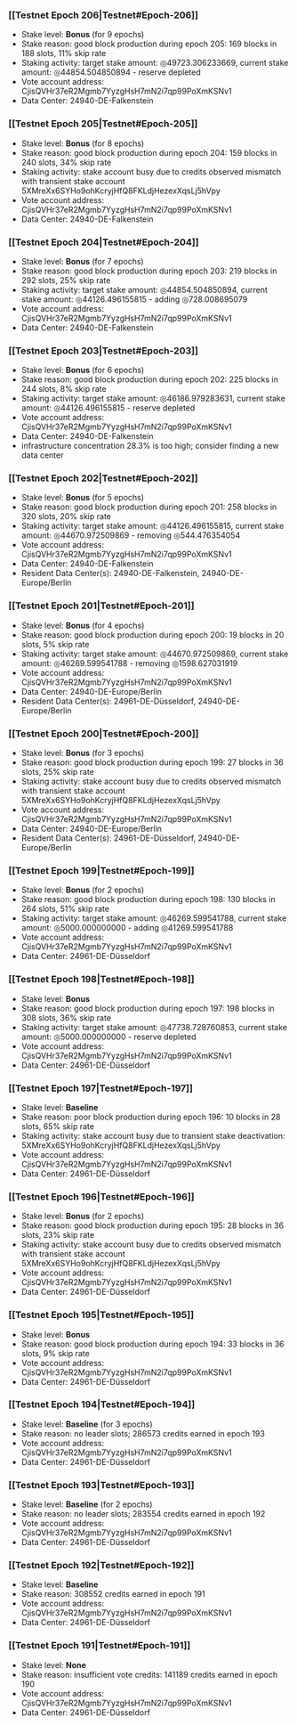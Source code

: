 ### [[Testnet Epoch 206|Testnet#Epoch-206]]
* Stake level: **Bonus** (for 9 epochs)
* Stake reason: good block production during epoch 205: 169 blocks in 188 slots, 11% skip rate
* Staking activity: target stake amount: ◎49723.306233669, current stake amount: ◎44854.504850894 - reserve depleted
* Vote account address: CjisQVHr37eR2Mgmb7YyzgHsH7mN2i7qp99PoXmKSNv1
* Data Center: 24940-DE-Falkenstein
### [[Testnet Epoch 205|Testnet#Epoch-205]]
* Stake level: **Bonus** (for 8 epochs)
* Stake reason: good block production during epoch 204: 159 blocks in 240 slots, 34% skip rate
* Staking activity: stake account busy due to credits observed mismatch with transient stake account 5XMreXx6SYHo9ohKcryjHfQ8FKLdjHezexXqsLj5hVpy
* Vote account address: CjisQVHr37eR2Mgmb7YyzgHsH7mN2i7qp99PoXmKSNv1
* Data Center: 24940-DE-Falkenstein
### [[Testnet Epoch 204|Testnet#Epoch-204]]
* Stake level: **Bonus** (for 7 epochs)
* Stake reason: good block production during epoch 203: 219 blocks in 292 slots, 25% skip rate
* Staking activity: target stake amount: ◎44854.504850894, current stake amount: ◎44126.496155815 - adding ◎728.008695079
* Vote account address: CjisQVHr37eR2Mgmb7YyzgHsH7mN2i7qp99PoXmKSNv1
* Data Center: 24940-DE-Falkenstein
### [[Testnet Epoch 203|Testnet#Epoch-203]]
* Stake level: **Bonus** (for 6 epochs)
* Stake reason: good block production during epoch 202: 225 blocks in 244 slots, 8% skip rate
* Staking activity: target stake amount: ◎46186.979283631, current stake amount: ◎44126.496155815 - reserve depleted
* Vote account address: CjisQVHr37eR2Mgmb7YyzgHsH7mN2i7qp99PoXmKSNv1
* Data Center: 24940-DE-Falkenstein
* infrastructure concentration 28.3% is too high; consider finding a new data center
### [[Testnet Epoch 202|Testnet#Epoch-202]]
* Stake level: **Bonus** (for 5 epochs)
* Stake reason: good block production during epoch 201: 258 blocks in 320 slots, 20% skip rate
* Staking activity: target stake amount: ◎44126.496155815, current stake amount: ◎44670.972509869 - removing ◎544.476354054
* Vote account address: CjisQVHr37eR2Mgmb7YyzgHsH7mN2i7qp99PoXmKSNv1
* Data Center: 24940-DE-Falkenstein
* Resident Data Center(s): 24940-DE-Falkenstein, 24940-DE-Europe/Berlin
### [[Testnet Epoch 201|Testnet#Epoch-201]]
* Stake level: **Bonus** (for 4 epochs)
* Stake reason: good block production during epoch 200: 19 blocks in 20 slots, 5% skip rate
* Staking activity: target stake amount: ◎44670.972509869, current stake amount: ◎46269.599541788 - removing ◎1598.627031919
* Vote account address: CjisQVHr37eR2Mgmb7YyzgHsH7mN2i7qp99PoXmKSNv1
* Data Center: 24940-DE-Europe/Berlin
* Resident Data Center(s): 24961-DE-Düsseldorf, 24940-DE-Europe/Berlin
### [[Testnet Epoch 200|Testnet#Epoch-200]]
* Stake level: **Bonus** (for 3 epochs)
* Stake reason: good block production during epoch 199: 27 blocks in 36 slots, 25% skip rate
* Staking activity: stake account busy due to credits observed mismatch with transient stake account 5XMreXx6SYHo9ohKcryjHfQ8FKLdjHezexXqsLj5hVpy
* Vote account address: CjisQVHr37eR2Mgmb7YyzgHsH7mN2i7qp99PoXmKSNv1
* Data Center: 24940-DE-Europe/Berlin
* Resident Data Center(s): 24961-DE-Düsseldorf, 24940-DE-Europe/Berlin
### [[Testnet Epoch 199|Testnet#Epoch-199]]
* Stake level: **Bonus** (for 2 epochs)
* Stake reason: good block production during epoch 198: 130 blocks in 264 slots, 51% skip rate
* Staking activity: target stake amount: ◎46269.599541788, current stake amount: ◎5000.000000000 - adding ◎41269.599541788
* Vote account address: CjisQVHr37eR2Mgmb7YyzgHsH7mN2i7qp99PoXmKSNv1
* Data Center: 24961-DE-Düsseldorf
### [[Testnet Epoch 198|Testnet#Epoch-198]]
* Stake level: **Bonus**
* Stake reason: good block production during epoch 197: 198 blocks in 308 slots, 36% skip rate
* Staking activity: target stake amount: ◎47738.728760853, current stake amount: ◎5000.000000000 - reserve depleted
* Vote account address: CjisQVHr37eR2Mgmb7YyzgHsH7mN2i7qp99PoXmKSNv1
* Data Center: 24961-DE-Düsseldorf
### [[Testnet Epoch 197|Testnet#Epoch-197]]
* Stake level: **Baseline**
* Stake reason: poor block production during epoch 196: 10 blocks in 28 slots, 65% skip rate
* Staking activity: stake account busy due to transient stake deactivation: 5XMreXx6SYHo9ohKcryjHfQ8FKLdjHezexXqsLj5hVpy
* Vote account address: CjisQVHr37eR2Mgmb7YyzgHsH7mN2i7qp99PoXmKSNv1
* Data Center: 24961-DE-Düsseldorf
### [[Testnet Epoch 196|Testnet#Epoch-196]]
* Stake level: **Bonus** (for 2 epochs)
* Stake reason: good block production during epoch 195: 28 blocks in 36 slots, 23% skip rate
* Staking activity: stake account busy due to credits observed mismatch with transient stake account 5XMreXx6SYHo9ohKcryjHfQ8FKLdjHezexXqsLj5hVpy
* Vote account address: CjisQVHr37eR2Mgmb7YyzgHsH7mN2i7qp99PoXmKSNv1
* Data Center: 24961-DE-Düsseldorf
### [[Testnet Epoch 195|Testnet#Epoch-195]]
* Stake level: **Bonus**
* Stake reason: good block production during epoch 194: 33 blocks in 36 slots, 9% skip rate
* Vote account address: CjisQVHr37eR2Mgmb7YyzgHsH7mN2i7qp99PoXmKSNv1
* Data Center: 24961-DE-Düsseldorf
### [[Testnet Epoch 194|Testnet#Epoch-194]]
* Stake level: **Baseline** (for 3 epochs)
* Stake reason: no leader slots; 286573 credits earned in epoch 193
* Vote account address: CjisQVHr37eR2Mgmb7YyzgHsH7mN2i7qp99PoXmKSNv1
* Data Center: 24961-DE-Düsseldorf
### [[Testnet Epoch 193|Testnet#Epoch-193]]
* Stake level: **Baseline** (for 2 epochs)
* Stake reason: no leader slots; 283554 credits earned in epoch 192
* Vote account address: CjisQVHr37eR2Mgmb7YyzgHsH7mN2i7qp99PoXmKSNv1
* Data Center: 24961-DE-Düsseldorf
### [[Testnet Epoch 192|Testnet#Epoch-192]]
* Stake level: **Baseline**
* Stake reason: 308552 credits earned in epoch 191
* Vote account address: CjisQVHr37eR2Mgmb7YyzgHsH7mN2i7qp99PoXmKSNv1
* Data Center: 24961-DE-Düsseldorf
### [[Testnet Epoch 191|Testnet#Epoch-191]]
* Stake level: **None**
* Stake reason: insufficient vote credits: 141189 credits earned in epoch 190
* Vote account address: CjisQVHr37eR2Mgmb7YyzgHsH7mN2i7qp99PoXmKSNv1
* Data Center: 24961-DE-Düsseldorf